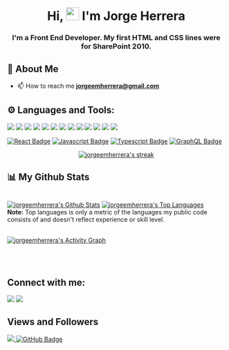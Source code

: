 <h1 align="center">Hi, <img src="https://raw.githubusercontent.com/MartinHeinz/MartinHeinz/master/wave.gif" width="30px"> I'm Jorge Herrera </h1>
<h3 align="center">I'm a Front End Developer. My first HTML and CSS lines were for SharePoint 2010.</h3>

## 🦇 About Me

- 📫 How to reach me **jorgeemherrera@gmail.com**


## ⚙️ Languages and Tools:

<p align="left">
  <img src="https://img.icons8.com/color/45/000000/git.png"/>
  <img src="https://img.icons8.com/color/45/000000/javascript.png"/>
  <img src="https://img.icons8.com/fluency/45/000000/typescript--v2.png"/>
  <img src="https://img.icons8.com/color/45/000000/angularjs.png"/>
    <img src="https://img.icons8.com/plasticine/45/000000/react.png"/>
  <img src="https://img.icons8.com/color/45/000000/graphql.png"/>
  <img src="https://img.icons8.com/color/45/000000/redux.png"/>
  <img src="https://img.icons8.com/color/45/000000/html-5.png"/>
  <img src="https://img.icons8.com/color/45/000000/css3.png"/>
  <img src="https://img.icons8.com/color/45/000000/bootstrap.png"/>
  <img src="https://img.icons8.com/color/45/000000/python.png"/>
  <img src="https://img.icons8.com/fluent/45/000000/mysql-logo.png"/>
  <img src="https://img.icons8.com/color/45/000000/microsoft-sql-server.png"/>
</p>

[![React Badge](https://img.shields.io/badge/-React-61DBFB?style=for-the-badge&labelColor=black&logo=react&logoColor=61DBFB)](#)  [![Javascript Badge](https://img.shields.io/badge/-Javascript-F0DB4F?style=for-the-badge&labelColor=black&logo=javascript&logoColor=F0DB4F)](#) [![Typescript Badge](https://img.shields.io/badge/-Typescript-007acc?style=for-the-badge&labelColor=black&logo=typescript&logoColor=007acc)](#) [![GraphQL Badge](https://img.shields.io/badge/-GraphQl-e535ab?style=for-the-badge&labelColor=black&logo=node.js&logoColor=e535ab)](#)
<br/>

<p align="center">
    <a href="https://github.com/jorgeemherrera/github-readme-streak-stats">
        <img title="🔥 Get streak stats for your profile at git.io/streak-stats" alt="jorgeemherrera's streak" src="https://github-readme-streak-stats.herokuapp.com/?user=jorgeemherrera&theme=black-ice&hide_border=true&stroke=0000&background=060A0CD0"/>
    </a>
</p>

## 📊 My Github Stats

  <br/>
    <a href="https://github.com/jorgeemherrera/github-readme-stats"><img alt="jorgeemherrera's Github Stats" src="https://github-readme-stats.vercel.app/api?username=jorgeemherrera&show_icons=true&count_private=true&theme=react&hide_border=true&bg_color=0D1117" /></a>
  <a href="https://github.com/jorgeemherrera/github-readme-stats"><img alt="jorgeemherrera's Top Languages" src="https://github-readme-stats.vercel.app/api/top-langs/?username=jorgeemherrera&langs_count=8&count_private=true&layout=compact&theme=react&hide_border=true&bg_color=0D1117" /></a>
  <br/>
  <b>Note:</b> Top languages is only a metric of the languages my public code consists of and doesn't reflect experience or skill level.
<br/>
<br/>

<a href="https://github.com/jorgeemherrera/github-readme-activity-graph"><img alt="jorgeemherrera's Activity Graph" src="https://activity-graph.herokuapp.com/graph?username=jorgeemherrera&bg_color=0D1117&color=5BCDEC&line=5BCDEC&point=FFFFFF&hide_border=true" /></a>

<br/>
<br/>

## Connect with me:
<p align="left">
<a href = "mailto:jorgeemherrera@gmail.com"><img src="https://img.icons8.com/color/48/000000/gmail--v1.png"/></a>
<a href = "https://www.instagram.com/jorgeemherrera/"><img src="https://img.icons8.com/fluent/48/000000/instagram-new.png"/></a>

</p>

## Views and Followers
<a href="https://github.com/Meghna-DAS/github-profile-views-counter">
    <img src="https://komarev.com/ghpvc/?username=jorgeemherrera">
</a>
<a href="https://github.com/jorgeemherrera?tab=followers"><img src="https://img.shields.io/github/followers/jorgeemherrera?label=Followers&style=social" alt="GitHub Badge"></a>
